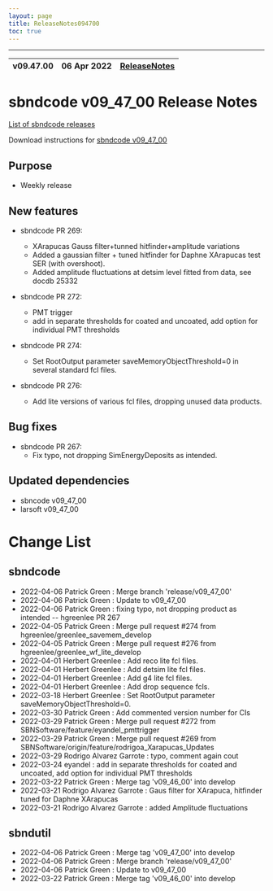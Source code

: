 ```yaml
---
layout: page
title: ReleaseNotes094700
toc: true
---
```


-----------------------------------------------------------------------------
| v09.47.00 | 06 Apr 2022 | [ReleaseNotes](ReleaseNotes094700.html) |
| --- | --- | --- |



sbndcode v09_47_00 Release Notes
=======================================================================================

[List of sbndcode releases](List_of_SBND_code_releases.html)

Download instructions for [sbndcode v09_47_00](http://scisoft.fnal.gov/scisoft/bundles/sbnd/v09_47_00/sbndcode-v09_47_00.html)

Purpose
---------------------------------------------------

* Weekly release

New features
---------------------------------------------------

* sbndcode PR 269:  
  * XArapucas Gauss filter+tunned hitfinder+amplitude variations
  * Added a gaussian filter + tuned hitfinder for Daphne XArapucas test SER (with overshoot).
  * Added amplitude fluctuations at detsim level fitted from data, see docdb 25332

* sbndcode PR 272:  
  * PMT trigger
  * add in separate thresholds for coated and uncoated, add option for individual PMT thresholds

* sbndcode PR 274:
  * Set RootOutput parameter saveMemoryObjectThreshold=0 in several standard fcl files.
  
* sbndcode PR 276:
  * Add lite versions of various fcl files, dropping unused data products.   

Bug fixes
---------------------------------------------------

* sbndcode PR 267:
  * Fix typo, not dropping SimEnergyDeposits as intended.

Updated dependencies
---------------------------------------------------

* sbncode v09_47_00
* larsoft v09_47_00

Change List
==========================================

sbndcode
---------------------------------------------------

* 2022-04-06  Patrick Green : Merge branch 'release/v09_47_00'
* 2022-04-06  Patrick Green : Update to v09_47_00
* 2022-04-06  Patrick Green : fixing typo, not dropping product as intended -- hgreenlee PR 267
* 2022-04-05  Patrick Green : Merge pull request #274 from hgreenlee/greenlee_savemem_develop
* 2022-04-05  Patrick Green : Merge pull request #276 from hgreenlee/greenlee_wf_lite_develop
* 2022-04-01  Herbert Greenlee : Add reco lite fcl files.
* 2022-04-01  Herbert Greenlee : Add detsim lite fcl files.
* 2022-04-01  Herbert Greenlee : Add g4 lite fcl files.
* 2022-04-01  Herbert Greenlee : Add drop sequence fcls.
* 2022-03-18  Herbert Greenlee : Set RootOutput parameter saveMemoryObjectThreshold=0.
* 2022-03-30  Patrick Green : Add commented version number for CIs
* 2022-03-29  Patrick Green : Merge pull request #272 from SBNSoftware/feature/eyandel_pmttrigger
* 2022-03-29  Patrick Green : Merge pull request #269 from SBNSoftware/origin/feature/rodrigoa_Xarapucas_Updates
* 2022-03-29  Rodrigo Alvarez Garrote : typo, comment again cout
* 2022-03-24  eyandel : add in separate thresholds for coated and uncoated, add option for individual PMT thresholds
* 2022-03-22  Patrick Green : Merge tag 'v09_46_00' into develop
* 2022-03-21  Rodrigo Alvarez Garrote : Gaus filter for XArapuca, hitfinder tuned for Daphne XArapucas
* 2022-03-21  Rodrigo Alvarez Garrote : added Amplitude fluctuations

sbndutil
---------------------------------------------------

* 2022-04-06  Patrick Green : Merge tag 'v09_47_00' into develop
* 2022-04-06  Patrick Green : Merge branch 'release/v09_47_00'
* 2022-04-06  Patrick Green : Update to v09_47_00
* 2022-03-22  Patrick Green : Merge tag 'v09_46_00' into develop
